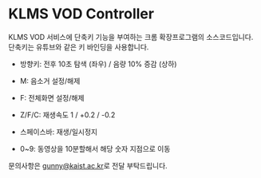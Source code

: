 # KLMS VOD Controller

KLMS VOD 서비스에 단축키 기능을 부여하는 크롬 확장프로그램의 소스코드입니다. 단축키는 유튜브와 같은 키 바인딩을 사용합니다.

- 방향키: 전후 10초 탐색 (좌우) / 음량 10% 증감 (상하)

* M: 음소거 설정/해제

* F: 전체화면 설정/해제

* Z/F/C: 재생속도 1 / +0.2 / -0.2

* 스페이스바: 재생/일시정지

* 0~9: 동영상을 10분할해서 해당 숫자 지점으로 이동


문의사항은 [gunny@kaist.ac.kr](mailto:gunny@kaist.ac.kr)로 전달 부탁드립니다.
